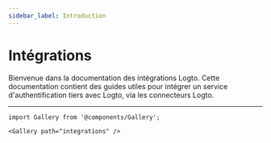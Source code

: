 ```yaml
---
sidebar_label: Introduction
---
```


# Intégrations

Bienvenue dans la documentation des intégrations Logto. Cette documentation contient des guides utiles pour intégrer un service d'authentification tiers avec Logto, via les connecteurs Logto.

---

```mdx-code-block
import Gallery from '@components/Gallery';

<Gallery path="integrations" />
```
